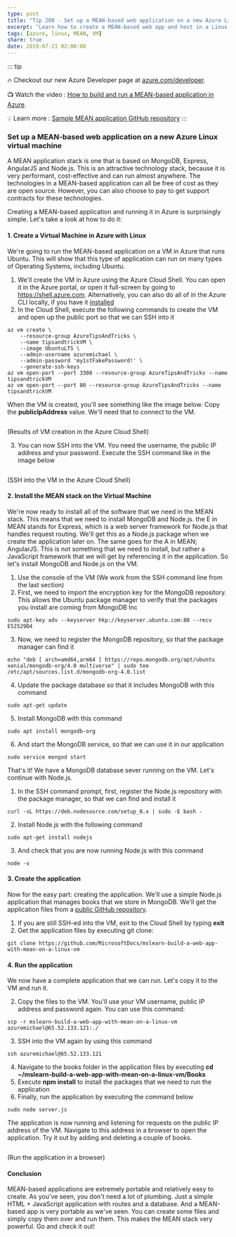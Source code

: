 ```yaml
---
type: post
title: "Tip 208 - Set up a MEAN-based web application on a new Azure Linux virtual machine"
excerpt: "Learn how to create a MEAN-based web app and host in a Linux VM in Azure"
tags: [azure, linux, MEAN, VM]
share: true
date: 2019-07-21 02:00:00
---
```

 
::: tip

:fire: Checkout our new Azure Developer page at [azure.com/developer](https://azure.com/developer?WT.mc_id=azure-azuredevtips-azureappsdev).

:tv: Watch the video : [How to build and run a MEAN-based application in Azure](https://www.youtube.com/watch?v=7DeV01p73_8&list=PLLasX02E8BPCNCK8Thcxu-Y-XcBUbhFWC&index=65&t=0s?WT.mc_id=youtube-azuredevtips-azureappsdev).

:bulb: Learn more : [Sample MEAN application GitHub repository](https://aka.ms/att/mean-app-sample?WT.mc_id=azure-azuredevtips-azureappsdev)
:::

### Set up a MEAN-based web application on a new Azure Linux virtual machine

A MEAN application stack is one that is based on MongoDB, Express, AngularJS and Node.js. This is an attractive technology stack, because it is very performant, cost-effective and can run almost anywhere. The technologies in a MEAN-based application can all be free of cost as they are open source. However, you can also choose to pay to get support contracts for these technologies. 

Creating a MEAN-based application and running it in Azure is surprisingly simple. Let's take a look at how to do it:

#### 1. Create a Virtual Machine in Azure with Linux

We're going to run the MEAN-based application on a VM in Azure that runs Ubuntu. This will show that this type of application can run on many types of Operating Systems, including Ubuntu.

1. We'll create the VM in Azure using the Azure Cloud Shell. You can open it in the Azure portal, or open it full-screen by going to https://shell.azure.com. Alternatively, you can also do all of in the Azure CLI locally, if you have it [installed](https://docs.microsoft.com/cli/azure/install-azure-cli?view=azure-cli-latest?WT.mc_id=docs-azuredevtips-azureappsdev)
2. In the Cloud Shell, execute the following commands to create the VM and open up the public port so that we can SSH into it
```
az vm create \
    --resource-group AzureTipsAndTricks \
    --name tipsandtrickVM \
    --image UbuntuLTS \
    --admin-username azuremichael \
    --admin-password 'my1stFakePassword!' \
    --generate-ssh-keys
az vm open-port --port 3300 --resource-group AzureTipsAndTricks --name tipsandtrickVM
az vm open-port --port 80 --resource-group AzureTipsAndTricks --name tipsandtrickVM
```
When the VM is created, you'll see something like the image below. Copy the **publicIpAddress** value. We'll need that to connect to the VM.

<img :src="$withBase('/files/ResultsOfVMCreation.png')">

(Results of VM creation in the Azure Cloud Shell)

3. You can now SSH into the VM. You need the username, the public IP address and your password. Execute the SSH command like in the image below

<img :src="$withBase('/files/SSHIntoVM.png')">

(SSH into the VM in the Azure Cloud Shell)

#### 2. Install the MEAN stack on the Virtual Machine

We're now ready to install all of the software that we need in the MEAN stack. This means that we need to install MongoDB and Node.js. the E in MEAN stands for Express, which is a web server framework for Node.js that handles request routing. We'll get this as a Node.js package when we create the application later on. The same goes for the A in MEAN; AngularJS. This is not something that we need to install, but rather a JavaScript framework that we will get by referencing it in the application. So let's install MongoDB and Node.js on the VM.

1. Use the console of the VM (We work from the SSH command line from the last section)
2. First, we need to import the encryption key for the MongoDB repository. This allows the Ubuntu package manager to verify that the packages you install are coming from MongoDB Inc
```
sudo apt-key adv --keyserver hkp://keyserver.ubuntu.com:80 --recv E52529D4
```
3. Now, we need to register the MongoDB repository, so that the package manager can find it
```
echo "deb [ arch=amd64,arm64 ] https://repo.mongodb.org/apt/ubuntu xenial/mongodb-org/4.0 multiverse" | sudo tee /etc/apt/sources.list.d/mongodb-org-4.0.list
```
4. Update the package database so that it includes MongoDB with this command
```
sudo apt-get update
```
5. Install MongoDB with this command
```
sudo apt install mongodb-org
```
6. And start the MongoDB service, so that we can use it in our application
```
sudo service mongod start
```

That's it! We have a MongoDB database sever running on the VM. Let's continue with Node.js.

1. In the SSH command prompt, first, register the Node.js repository with the package manager, so that we can find and install it
```
curl -sL https://deb.nodesource.com/setup_8.x | sudo -E bash -
```
2. Install Node.js with the following command
```
sudo apt-get install nodejs
```
3. And check that you are now running Node.js with this command
```
node -v
```

#### 3. Create the application

Now for the easy part: creating the application. We'll use a simple Node.js application that manages books that we store in MongoDB. We'll get the application files from a [public GitHub repository](https://github.com/MicrosoftDocs/mslearn-build-a-web-app-with-mean-on-a-linux-vm?WT.mc_id=github-azuredevtips-azureappsdev).

1. If you are still SSH-ed into the VM, exit to the Cloud Shell by typing **exit** 
2. Get the application files by executing git clone:
```
git clone https://github.com/MicrosoftDocs/mslearn-build-a-web-app-with-mean-on-a-linux-vm
```

#### 4. Run the application

We now have a complete application that we can run. Let's copy it to the VM and run it.

2. Copy the files to the VM. You'll use your VM username, public IP address and password again. You can use this command:
```
scp -r mslearn-build-a-web-app-with-mean-on-a-linux-vm azuremichael@65.52.133.121:./
```
3. SSH into the VM again by using this command
```
ssh azuremichael@65.52.133.121
```
4. Navigate to the books folder in the application files by executing **cd ~/mslearn-build-a-web-app-with-mean-on-a-linux-vm/Books**
5. Execute **npm install** to install the packages that we need to run the application
6. Finally, run the application by executing the command below
```
sudo node server.js
```
The application is now running and listening for requests on the public IP address of the VM. Navigate to this address in a browser to open the application. Try it out by adding and deleting a couple of books.

<img :src="$withBase('/files/UseTheApplication.png')">

(Run the application in a browser)

#### Conclusion

MEAN-based applications are extremely portable and relatively easy to create. As you've seen, you don't need a lot of plumbing. Just a simple HTML + JavaScript application with routes and a database. And a MEAN-based app is very portable as we've seen. You can create some files and simply copy them over and run them. This makes the MEAN stack very powerful. Go and check it out!

